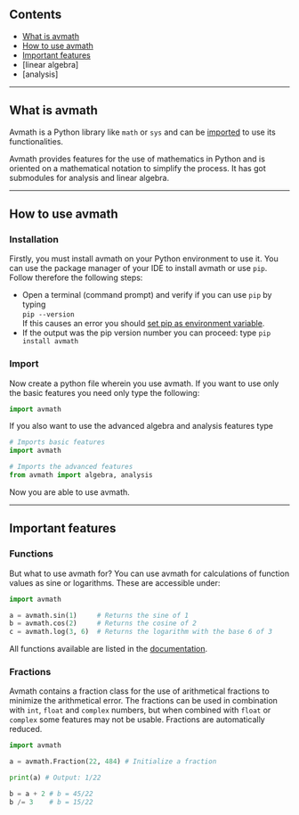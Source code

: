 ## Contents

* [What is avmath](#what-is-avmath)
* [How to use avmath](#how-to-use-avmath)
* [Important features](#important-features)
* [linear algebra]
* [analysis]

---
## What is avmath

Avmath is a Python library like `math` or `sys` and can be [imported](#how-to-use-avmath)
to use its functionalities.

Avmath provides features for the use of mathematics in Python and is 
oriented on a mathematical notation to simplify the process. It has got
submodules for analysis and linear algebra.

---
## How to use avmath
### Installation

Firstly, you must install avmath on your Python environment to use
it. You can use the package manager of your IDE to install avmath or 
use `pip`. Follow therefore the following steps:

* Open a terminal (command prompt) and verify if you can use `pip` by typing <br> ```pip --version``` <br> If this causes an error you should [set pip as environment variable](https://duckduckgo.com/set+pip+as+environment+variable). 
* If the output was the pip version number you can proceed: type `pip install avmath`

### Import

Now create a python file wherein you use avmath. If you want to 
use only the basic features you need only type the following:

```python
import avmath
```

If you also want to use the advanced algebra and analysis features
type
 ```python
# Imports basic features
import avmath

# Imports the advanced features
from avmath import algebra, analysis
```

Now you are able to use avmath.

---
## Important features
### Functions

But what to use avmath for? You can use avmath for calculations of
function values as sine or logarithms. These are accessible under:

```python
import avmath

a = avmath.sin(1)     # Returns the sine of 1
b = avmath.cos(2)     # Returns the cosine of 2
c = avmath.log(3, 6)  # Returns the logarithm with the base 6 of 3
```

All functions available are listed in the [documentation](avmath-root#arithmetic-functions).

### Fractions

Avmath contains a fraction class for the use of arithmetical fractions to minimize
the arithmetical error. The fractions can be used in combination with `int`, `float`
and `complex` numbers, but when combined with `float` or `complex` some features may
not be usable. Fractions are automatically reduced.

```python
import avmath

a = avmath.Fraction(22, 484) # Initialize a fraction

print(a) # Output: 1/22

b = a + 2 # b = 45/22
b /= 3    # b = 15/22
```
